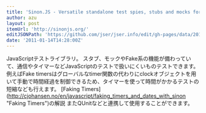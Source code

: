 ```yaml
---
title: 'Sinon.JS - Versatile standalone test spies, stubs and mocks for JavaScript'
author: azu
layout: post
itemUrl: 'http://sinonjs.org/'
editJSONPath: 'https://github.com/jser/jser.info/edit/gh-pages/data/2011/01/index.json'
date: '2011-01-14T14:28:00Z'
---
```

JavaScriptテストライブラリ。
スタブ、モックやFake系の機能が備わっていて、通信やタイマーなどJavaScriptのテストで扱いにくいものテストできます。
例えばFake timersはグローバルなtimer関数の代わりにclockオブジェクトを用いて手動で時間経過を制御できるため、タイマーを使って時間がかかるテストの短縮なども行えます。
[Faking Timers](http://cjohansen.no/en/javascript/faking_timers_and_dates_with_sinon &quot;Faking Timers&quot;)の解説
またQUnitなどと連携して使用することができます。
